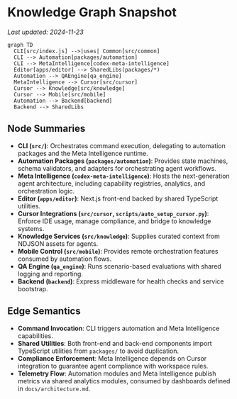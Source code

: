 # Knowledge Graph Snapshot

_Last updated: 2024-11-23_

```mermaid
graph TD
  CLI[src/index.js] -->|uses| Common[src/common]
  CLI --> Automation[packages/automation]
  CLI --> MetaIntelligence[codex-meta-intelligence]
  Editor[apps/editor] --> SharedLibs(packages/*)
  Automation --> QAEngine[qa_engine]
  MetaIntelligence --> Cursor[src/cursor]
  Cursor --> Knowledge[src/knowledge]
  Cursor --> Mobile[src/mobile]
  Automation --> Backend[backend]
  Backend --> SharedLibs
```

## Node Summaries

- **CLI (`src/`)**: Orchestrates command execution, delegating to automation packages and the Meta
  Intelligence runtime.
- **Automation Packages (`packages/automation`)**: Provides state machines, schema validators, and
  adapters for orchestrating agent workflows.
- **Meta Intelligence (`codex-meta-intelligence`)**: Hosts the next-generation agent architecture,
  including capability registries, analytics, and orchestration logic.
- **Editor (`apps/editor`)**: Next.js front-end backed by shared TypeScript utilities.
- **Cursor Integrations (`src/cursor`, `scripts/auto_setup_cursor.py`)**: Enforce IDE usage, manage
  compliance, and bridge to knowledge systems.
- **Knowledge Services (`src/knowledge`)**: Supplies curated context from NDJSON assets for agents.
- **Mobile Control (`src/mobile`)**: Provides remote orchestration features consumed by automation
  flows.
- **QA Engine (`qa_engine`)**: Runs scenario-based evaluations with shared logging and reporting.
- **Backend (`backend`)**: Express middleware for health checks and service bootstrap.

## Edge Semantics

- **Command Invocation**: CLI triggers automation and Meta Intelligence capabilities.
- **Shared Utilities**: Both front-end and back-end components import TypeScript utilities from
  `packages/` to avoid duplication.
- **Compliance Enforcement**: Meta Intelligence depends on Cursor integration to guarantee agent
  compliance with workspace rules.
- **Telemetry Flow**: Automation modules and Meta Intelligence publish metrics via shared analytics
  modules, consumed by dashboards defined in `docs/architecture.md`.
